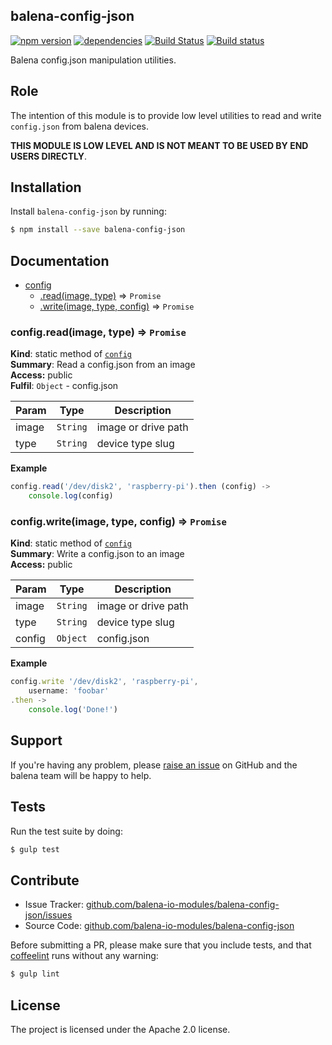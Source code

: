 balena-config-json
-----------------

[![npm version](https://badge.fury.io/js/balena-config-json.svg)](http://badge.fury.io/js/balena-config-json)
[![dependencies](https://david-dm.org/balena-io-modules/balena-config-json.png)](https://david-dm.org/balena-io-modules/balena-config-json.png)
[![Build Status](https://travis-ci.org/balena-io-modules/balena-config-json.svg?branch=master)](https://travis-ci.org/balena-io-modules/balena-config-json)
[![Build status](https://ci.appveyor.com/api/projects/status/ndm6cfnvotbsyaqx/branch/master?svg=true)](https://ci.appveyor.com/project/balena-io-modules/balena-config-json/branch/master)

Balena config.json manipulation utilities.

Role
----

The intention of this module is to provide low level utilities to read and write `config.json` from balena devices.

**THIS MODULE IS LOW LEVEL AND IS NOT MEANT TO BE USED BY END USERS DIRECTLY**.

Installation
------------

Install `balena-config-json` by running:

```sh
$ npm install --save balena-config-json
```

Documentation
-------------


* [config](#module_config)
    * [.read(image, type)](#module_config.read) ⇒ <code>Promise</code>
    * [.write(image, type, config)](#module_config.write) ⇒ <code>Promise</code>

<a name="module_config.read"></a>

### config.read(image, type) ⇒ <code>Promise</code>
**Kind**: static method of <code>[config](#module_config)</code>  
**Summary**: Read a config.json from an image  
**Access:** public  
**Fulfil**: <code>Object</code> - config.json  

| Param | Type | Description |
| --- | --- | --- |
| image | <code>String</code> | image or drive path |
| type | <code>String</code> | device type slug |

**Example**  
```js
config.read('/dev/disk2', 'raspberry-pi').then (config) ->
	console.log(config)
```
<a name="module_config.write"></a>

### config.write(image, type, config) ⇒ <code>Promise</code>
**Kind**: static method of <code>[config](#module_config)</code>  
**Summary**: Write a config.json to an image  
**Access:** public  

| Param | Type | Description |
| --- | --- | --- |
| image | <code>String</code> | image or drive path |
| type | <code>String</code> | device type slug |
| config | <code>Object</code> | config.json |

**Example**  
```js
config.write '/dev/disk2', 'raspberry-pi',
	username: 'foobar'
.then ->
	console.log('Done!')
```

Support
-------

If you're having any problem, please [raise an issue](https://github.com/balena-io-modules/balena-config-json/issues/new) on GitHub and the balena team will be happy to help.

Tests
-----

Run the test suite by doing:

```sh
$ gulp test
```

Contribute
----------

- Issue Tracker: [github.com/balena-io-modules/balena-config-json/issues](https://github.com/balena-io-modules/balena-config-json/issues)
- Source Code: [github.com/balena-io-modules/balena-config-json](https://github.com/balena-io-modules/balena-config-json)

Before submitting a PR, please make sure that you include tests, and that [coffeelint](http://www.coffeelint.org/) runs without any warning:

```sh
$ gulp lint
```

License
-------

The project is licensed under the Apache 2.0 license.
